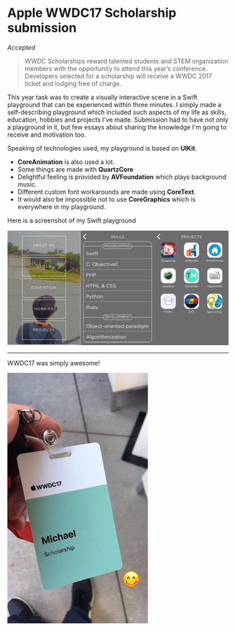 # Apple WWDC17 Scholarship submission

*Accepted*

> WWDC Scholarships reward talented students and STEM organization members with the opportunity to attend this year’s conference. Developers selected for a scholarship will receive a WWDC 2017 ticket and lodging free of charge.

This year task was to create a visually interactive scene in a Swift playground that can be experienced within three minutes.
I simply made a self-describing playground which included such aspects of my life as skills, education, hobbies and projects I've made.
Submission had to have not only a playground in it, but few essays about sharing the knowledge I'm going to receive and motivation too.

Speaking of technologies used, my playground is based on **UIKit**.
* **CoreAnimation** is also used a lot.
* Some things are made with **QuartzCore**
* Delightful feeling is provided by **AVFoundation** which plays background music.
* Different custom font workarounds are made using **CoreText**.
* It would also be impossible not to use **CoreGraphics** which is everywhere in my playground.

Here is a screenshot of my Swift playground

![Playground Screenshot](scr.png)

---

WWDC17 was simply awesome!

![badge](badge.jpeg)

